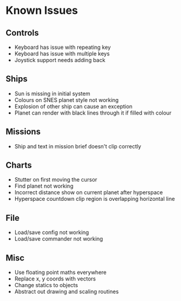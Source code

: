 # Known Issues

## Controls
- Keyboard has issue with repeating key
- Keyboard has issue with multiple keys
- Joystick support needs adding back

## Ships
- Sun is missing in initial system
- Colours on SNES planet style not working
- Explosion of other ship can cause an exception
- Planet can render with black lines through it if filled with colour

## Missions
- Ship and text in mission brief doesn't clip correctly

## Charts
- Stutter on first moving the cursor
- Find planet not working
- Incorrect distance show on current planet after hyperspace
- Hyperspace countdown clip region is overlapping horizontal line

## File
- Load/save config not working
- Load/save commander not working

## Misc
- Use floating point maths everywhere
- Replace x, y coords with vectors
- Change statics to objects
- Abstract out drawing and scaling routines
